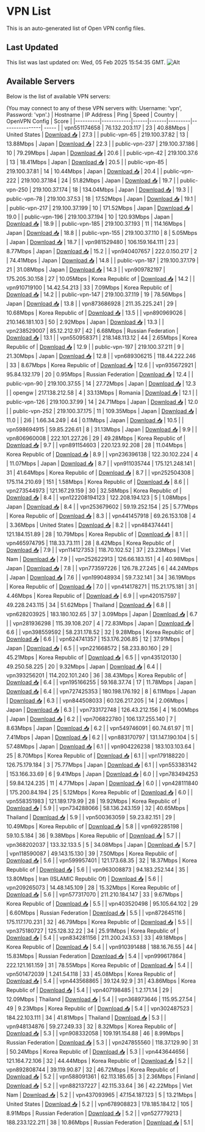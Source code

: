 # VPN List

This is an auto-generated list of Open VPN config files.

## Last Updated

This list was last updated on: Wed, 05 Feb 2025 15:54:35 GMT.
![Alt](https://repobeats.axiom.co/api/embed/186b98318ef1479477931607c1ad7d823f12451f.svg "Repobeats analytics image")

## Available Servers

Below is the list of available VPN servers:

(You may connect to any of these VPN servers with: Username: 'vpn', Password: 'vpn'.)
| Hostname | IP Address | Ping | Speed | Country | OpenVPN Config | Score |
|----------|------------|------|-------|---------|----------------| ----- |
| vpn551174658 | 76.132.203.117 | 23 | 40.88Mbps | United States | [Download 📥](./configs/server_0_US.ovpn) | 27.3 |
| public-vpn-65 | 219.100.37.82 | 13 | 13.88Mbps | Japan | [Download 📥](./configs/server_1_JP.ovpn) | 22.3 |
| public-vpn-237 | 219.100.37.186 | 10 | 79.29Mbps | Japan | [Download 📥](./configs/server_2_JP.ovpn) | 20.6 |
| public-vpn-42 | 219.100.37.6 | 13 | 18.41Mbps | Japan | [Download 📥](./configs/server_3_JP.ovpn) | 20.5 |
| public-vpn-85 | 219.100.37.81 | 14 | 10.44Mbps | Japan | [Download 📥](./configs/server_4_JP.ovpn) | 20.4 |
| public-vpn-222 | 219.100.37.184 | 24 | 51.82Mbps | Japan | [Download 📥](./configs/server_5_JP.ovpn) | 19.7 |
| public-vpn-250 | 219.100.37.174 | 18 | 134.04Mbps | Japan | [Download 📥](./configs/server_6_JP.ovpn) | 19.3 |
| public-vpn-78 | 219.100.37.53 | 18 | 17.52Mbps | Japan | [Download 📥](./configs/server_7_JP.ovpn) | 19.1 |
| public-vpn-217 | 219.100.37.199 | 10 | 171.52Mbps | Japan | [Download 📥](./configs/server_8_JP.ovpn) | 19.0 |
| public-vpn-196 | 219.100.37.194 | 10 | 120.93Mbps | Japan | [Download 📥](./configs/server_9_JP.ovpn) | 18.9 |
| public-vpn-185 | 219.100.37.193 | 11 | 114.16Mbps | Japan | [Download 📥](./configs/server_10_JP.ovpn) | 18.8 |
| public-vpn-155 | 219.100.37.110 | 8 | 5.05Mbps | Japan | [Download 📥](./configs/server_11_JP.ovpn) | 18.7 |
| vpn981529480 | 106.159.164.111 | 23 | 8.77Mbps | Japan | [Download 📥](./configs/server_12_JP.ovpn) | 15.2 |
| vpn940407657 | 222.0.150.217 | 2 | 74.41Mbps | Japan | [Download 📥](./configs/server_13_JP.ovpn) | 14.8 |
| public-vpn-187 | 219.100.37.179 | 21 | 31.08Mbps | Japan | [Download 📥](./configs/server_14_JP.ovpn) | 14.3 |
| vpn909782197 | 175.205.30.158 | 27 | 10.05Mbps | Korea Republic of | [Download 📥](./configs/server_15_KR.ovpn) | 14.2 |
| vpn910719100 | 14.42.54.213 | 33 | 7.09Mbps | Korea Republic of | [Download 📥](./configs/server_16_KR.ovpn) | 14.2 |
| public-vpn-147 | 219.100.37.119 | 19 | 78.56Mbps | Japan | [Download 📥](./configs/server_17_JP.ovpn) | 13.8 |
| vpn873686928 | 211.35.225.241 | 29 | 10.68Mbps | Korea Republic of | [Download 📥](./configs/server_18_KR.ovpn) | 13.5 |
| vpn890969026 | 210.146.181.103 | 50 | 2.92Mbps | Japan | [Download 📥](./configs/server_19_JP.ovpn) | 13.3 |
| vpn238529007 | 85.12.212.97 | 42 | 6.68Mbps | Russian Federation | [Download 📥](./configs/server_20_RU.ovpn) | 13.1 |
| vpn550958371 | 218.148.113.12 | 44 | 2.65Mbps | Korea Republic of | [Download 📥](./configs/server_21_KR.ovpn) | 12.9 |
| public-vpn-197 | 219.100.37.211 | 9 | 21.30Mbps | Japan | [Download 📥](./configs/server_22_JP.ovpn) | 12.8 |
| vpn689306215 | 118.44.222.246 | 33 | 8.67Mbps | Korea Republic of | [Download 📥](./configs/server_23_KR.ovpn) | 12.6 |
| vpn935672921 | 95.84.132.179 | 20 | 0.95Mbps | Russian Federation | [Download 📥](./configs/server_24_RU.ovpn) | 12.4 |
| public-vpn-90 | 219.100.37.55 | 14 | 27.72Mbps | Japan | [Download 📥](./configs/server_25_JP.ovpn) | 12.3 |
| opengw | 217.138.212.58 | 4 | 33.13Mbps | Romania | [Download 📥](./configs/server_26_RO.ovpn) | 12.1 |
| public-vpn-126 | 219.100.37.99 | 14 | 24.71Mbps | Japan | [Download 📥](./configs/server_27_JP.ovpn) | 12.0 |
| public-vpn-252 | 219.100.37.175 | 11 | 109.35Mbps | Japan | [Download 📥](./configs/server_28_JP.ovpn) | 11.0 |
| 2i6 | 1.66.34.249 | 44 | 0.11Mbps | Japan | [Download 📥](./configs/server_29_JP.ovpn) | 10.5 |
| vpn598694915 | 59.85.226.61 | 8 | 31.13Mbps | Japan | [Download 📥](./configs/server_30_JP.ovpn) | 9.9 |
| vpn806960008 | 222.101.227.26 | 29 | 49.28Mbps | Korea Republic of | [Download 📥](./configs/server_31_KR.ovpn) | 9.7 |
| vpn891154603 | 220.123.92.208 | 28 | 11.04Mbps | Korea Republic of | [Download 📥](./configs/server_32_KR.ovpn) | 8.9 |
| vpn236396138 | 122.30.102.224 | 4 | 11.07Mbps | Japan | [Download 📥](./configs/server_33_JP.ovpn) | 8.7 |
| vpn911035744 | 175.121.248.141 | 31 | 41.64Mbps | Korea Republic of | [Download 📥](./configs/server_34_KR.ovpn) | 8.7 |
| vpn252504308 | 175.114.210.69 | 151 | 1.58Mbps | Korea Republic of | [Download 📥](./configs/server_35_KR.ovpn) | 8.6 |
| vpn273544973 | 121.167.29.159 | 30 | 32.58Mbps | Korea Republic of | [Download 📥](./configs/server_36_KR.ovpn) | 8.4 |
| vpn122208194123 | 122.208.194.123 | 5 | 1.08Mbps | Japan | [Download 📥](./configs/server_37_JP.ovpn) | 8.4 |
| vpn253679602 | 59.19.252.154 | 25 | 5.77Mbps | Korea Republic of | [Download 📥](./configs/server_38_KR.ovpn) | 8.3 |
| vpn441457918 | 69.26.153.108 | 4 | 3.36Mbps | United States | [Download 📥](./configs/server_39_US.ovpn) | 8.2 |
| vpn484374441 | 121.184.151.89 | 28 | 10.79Mbps | Korea Republic of | [Download 📥](./configs/server_40_KR.ovpn) | 8.1 |
| vpn465974795 | 118.33.73.111 | 28 | 8.42Mbps | Korea Republic of | [Download 📥](./configs/server_41_KR.ovpn) | 7.9 |
| vpn114127353 | 118.70.102.52 | 37 | 23.23Mbps | Viet Nam | [Download 📥](./configs/server_42_VN.ovpn) | 7.9 |
| vpn252622913 | 126.66.183.151 | 4 | 40.98Mbps | Japan | [Download 📥](./configs/server_43_JP.ovpn) | 7.8 |
| vpn773597226 | 126.78.27.245 | 6 | 44.24Mbps | Japan | [Download 📥](./configs/server_44_JP.ovpn) | 7.6 |
| vpn199048934 | 59.7.32.141 | 34 | 36.19Mbps | Korea Republic of | [Download 📥](./configs/server_45_KR.ovpn) | 7.0 |
| vpn414178271 | 115.21.175.181 | 31 | 4.46Mbps | Korea Republic of | [Download 📥](./configs/server_46_KR.ovpn) | 6.9 |
| vpn420157597 | 49.228.243.115 | 34 | 51.62Mbps | Thailand | [Download 📥](./configs/server_47_TH.ovpn) | 6.8 |
| vpn628203925 | 183.180.102.65 | 37 | 3.09Mbps | Japan | [Download 📥](./configs/server_48_JP.ovpn) | 6.7 |
| vpn281936298 | 115.39.108.207 | 4 | 72.83Mbps | Japan | [Download 📥](./configs/server_49_JP.ovpn) | 6.6 |
| vpn398559592 | 58.231.178.52 | 32 | 9.28Mbps | Korea Republic of | [Download 📥](./configs/server_50_KR.ovpn) | 6.6 |
| vpn624741357 | 153.176.206.85 | 12 | 37.91Mbps | Japan | [Download 📥](./configs/server_51_JP.ovpn) | 6.5 |
| vpn221668572 | 58.233.80.160 | 29 | 45.21Mbps | Korea Republic of | [Download 📥](./configs/server_52_KR.ovpn) | 6.5 |
| vpn435120130 | 49.250.58.225 | 20 | 9.32Mbps | Japan | [Download 📥](./configs/server_53_JP.ovpn) | 6.4 |
| vpn393256201 | 114.202.101.240 | 36 | 38.43Mbps | Korea Republic of | [Download 📥](./configs/server_54_KR.ovpn) | 6.4 |
| vpn195166255 | 59.168.37.74 | 17 | 11.78Mbps | Japan | [Download 📥](./configs/server_55_JP.ovpn) | 6.4 |
| vpn727425353 | 180.198.176.192 | 8 | 6.11Mbps | Japan | [Download 📥](./configs/server_56_JP.ovpn) | 6.3 |
| vpn844508033 | 60.126.217.205 | 14 | 2.06Mbps | Japan | [Download 📥](./configs/server_57_JP.ovpn) | 6.3 |
| vpn733172748 | 126.43.212.156 | 4 | 16.00Mbps | Japan | [Download 📥](./configs/server_58_JP.ovpn) | 6.2 |
| vpn706822780 | 106.137.255.140 | 7 | 8.63Mbps | Japan | [Download 📥](./configs/server_59_JP.ovpn) | 6.2 |
| vpn549746091 | 60.74.61.97 | 11 | 7.41Mbps | Japan | [Download 📥](./configs/server_60_JP.ovpn) | 6.2 |
| vpn883170797 | 131.147.190.104 | 5 | 57.48Mbps | Japan | [Download 📥](./configs/server_61_JP.ovpn) | 6.1 |
| vpn904226238 | 183.103.103.64 | 25 | 8.70Mbps | Korea Republic of | [Download 📥](./configs/server_62_KR.ovpn) | 6.1 |
| vpn179188220 | 126.75.179.184 | 3 | 75.77Mbps | Japan | [Download 📥](./configs/server_63_JP.ovpn) | 6.1 |
| vpn553383142 | 153.166.33.69 | 6 | 9.41Mbps | Japan | [Download 📥](./configs/server_64_JP.ovpn) | 6.0 |
| vpn783494253 | 59.84.124.235 | 11 | 4.77Mbps | Japan | [Download 📥](./configs/server_65_JP.ovpn) | 6.0 |
| vpn428111840 | 175.200.84.194 | 25 | 5.12Mbps | Korea Republic of | [Download 📥](./configs/server_66_KR.ovpn) | 6.0 |
| vpn558351983 | 121.189.179.99 | 28 | 19.92Mbps | Korea Republic of | [Download 📥](./configs/server_67_KR.ovpn) | 5.9 |
| vpn734288066 | 58.136.243.159 | 32 | 40.65Mbps | Thailand | [Download 📥](./configs/server_68_TH.ovpn) | 5.9 |
| vpn500363059 | 59.23.82.151 | 29 | 10.49Mbps | Korea Republic of | [Download 📥](./configs/server_69_KR.ovpn) | 5.8 |
| vpn692285198 | 59.10.5.184 | 36 | 9.38Mbps | Korea Republic of | [Download 📥](./configs/server_70_KR.ovpn) | 5.7 |
| vpn368202037 | 133.32.133.5 | 5 | 34.08Mbps | Japan | [Download 📥](./configs/server_71_JP.ovpn) | 5.7 |
| vpn118590087 | 49.143.15.130 | 39 | 7.50Mbps | Korea Republic of | [Download 📥](./configs/server_72_KR.ovpn) | 5.6 |
| vpn599957401 | 121.173.68.35 | 32 | 18.37Mbps | Korea Republic of | [Download 📥](./configs/server_73_KR.ovpn) | 5.6 |
| vpn963008873 | 94.183.252.144 | 35 | 13.80Mbps | Iran (ISLAMIC Republic Of) | [Download 📥](./configs/server_74_IR.ovpn) | 5.6 |
| vpn209265073 | 14.48.145.109 | 28 | 15.32Mbps | Korea Republic of | [Download 📥](./configs/server_75_KR.ovpn) | 5.6 |
| vpn577317070 | 211.210.184.147 | 33 | 9.67Mbps | Korea Republic of | [Download 📥](./configs/server_76_KR.ovpn) | 5.5 |
| vpn403520498 | 95.105.64.102 | 29 | 6.60Mbps | Russian Federation | [Download 📥](./configs/server_77_RU.ovpn) | 5.5 |
| vpn872645116 | 175.117.170.231 | 32 | 46.79Mbps | Korea Republic of | [Download 📥](./configs/server_78_KR.ovpn) | 5.5 |
| vpn375180727 | 125.128.32.22 | 34 | 25.91Mbps | Korea Republic of | [Download 📥](./configs/server_79_KR.ovpn) | 5.4 |
| vpn834281156 | 211.200.243.53 | 33 | 49.18Mbps | Korea Republic of | [Download 📥](./configs/server_80_KR.ovpn) | 5.4 |
| vpn910391488 | 188.16.76.55 | 44 | 15.83Mbps | Russian Federation | [Download 📥](./configs/server_81_RU.ovpn) | 5.4 |
| vpn999617864 | 222.121.161.159 | 31 | 78.55Mbps | Korea Republic of | [Download 📥](./configs/server_82_KR.ovpn) | 5.4 |
| vpn501472039 | 1.241.54.118 | 33 | 45.08Mbps | Korea Republic of | [Download 📥](./configs/server_83_KR.ovpn) | 5.4 |
| vpn443568865 | 39.124.92.9 | 31 | 43.86Mbps | Korea Republic of | [Download 📥](./configs/server_84_KR.ovpn) | 5.4 |
| vpn407198485 | 1.2.171.14 | 29 | 12.09Mbps | Thailand | [Download 📥](./configs/server_85_TH.ovpn) | 5.4 |
| vpn368973646 | 115.95.27.54 | 49 | 9.23Mbps | Korea Republic of | [Download 📥](./configs/server_86_KR.ovpn) | 5.4 |
| vpn302487523 | 184.22.103.111 | 34 | 41.81Mbps | Thailand | [Download 📥](./configs/server_87_TH.ovpn) | 5.3 |
| vpn948134876 | 59.27.249.33 | 32 | 8.32Mbps | Korea Republic of | [Download 📥](./configs/server_88_KR.ovpn) | 5.3 |
| vpn908332058 | 109.191.154.88 | 46 | 8.99Mbps | Russian Federation | [Download 📥](./configs/server_89_RU.ovpn) | 5.3 |
| vpn247855560 | 118.37.129.90 | 31 | 50.24Mbps | Korea Republic of | [Download 📥](./configs/server_90_KR.ovpn) | 5.3 |
| vpn443644656 | 121.164.72.106 | 32 | 44.44Mbps | Korea Republic of | [Download 📥](./configs/server_91_KR.ovpn) | 5.2 |
| vpn892808744 | 39.119.90.87 | 32 | 46.72Mbps | Korea Republic of | [Download 📥](./configs/server_92_KR.ovpn) | 5.2 |
| vpn588091361 | 62.113.185.65 | 3 | 2.36Mbps | Finland | [Download 📥](./configs/server_93_FI.ovpn) | 5.2 |
| vpn882137227 | 42.115.33.64 | 36 | 42.22Mbps | Viet Nam | [Download 📥](./configs/server_94_VN.ovpn) | 5.2 |
| vpn437093965 | 47.154.187.123 | 5 | 13.21Mbps | United States | [Download 📥](./configs/server_95_US.ovpn) | 5.2 |
| vpn678908823 | 178.185.184.12 | 105 | 8.91Mbps | Russian Federation | [Download 📥](./configs/server_96_RU.ovpn) | 5.2 |
| vpn527779213 | 188.233.122.211 | 38 | 10.86Mbps | Russian Federation | [Download 📥](./configs/server_97_RU.ovpn) | 5.1 |

